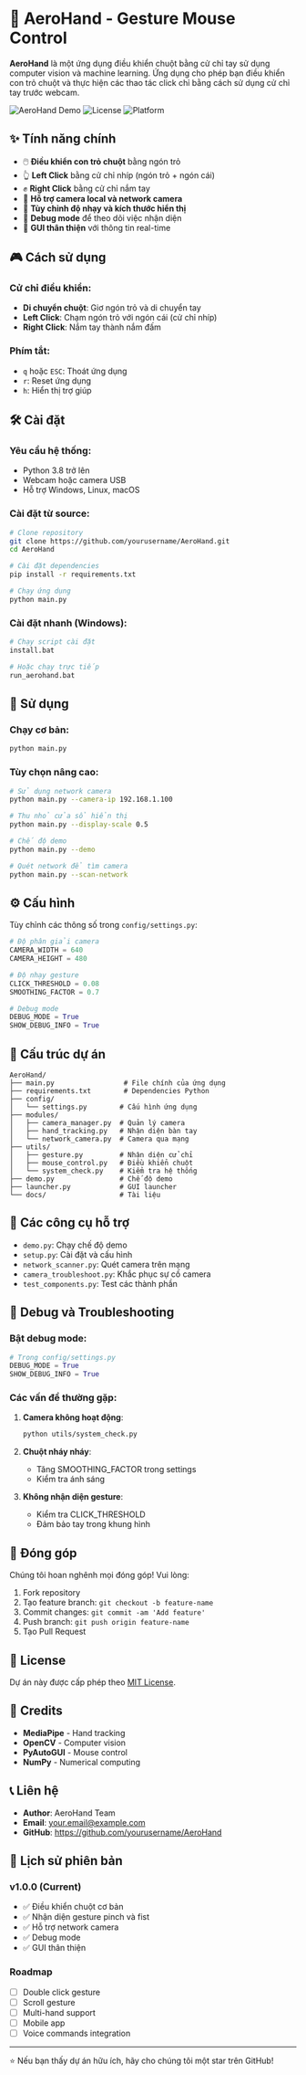 # 🚀 AeroHand - Gesture Mouse Control

**AeroHand** là một ứng dụng điều khiển chuột bằng cử chỉ tay sử dụng computer vision và machine learning. Ứng dụng cho phép bạn điều khiển con trỏ chuột và thực hiện các thao tác click chỉ bằng cách sử dụng cử chỉ tay trước webcam.

![AeroHand Demo](https://img.shields.io/badge/Python-3.8+-blue.svg)
![License](https://img.shields.io/badge/License-MIT-green.svg)
![Platform](https://img.shields.io/badge/Platform-Windows%20%7C%20Linux%20%7C%20macOS-lightgrey.svg)

## ✨ Tính năng chính

- 🖱️ **Điều khiển con trỏ chuột** bằng ngón trỏ
- 👆 **Left Click** bằng cử chỉ nhíp (ngón trỏ + ngón cái)
- ✊ **Right Click** bằng cử chỉ nắm tay
- 🎥 **Hỗ trợ camera local và network camera**
- 🔧 **Tùy chỉnh độ nhạy và kích thước hiển thị**
- 🐛 **Debug mode** để theo dõi việc nhận diện
- 📱 **GUI thân thiện** với thông tin real-time

## 🎮 Cách sử dụng

### Cử chỉ điều khiển:
- **Di chuyển chuột**: Giơ ngón trỏ và di chuyển tay
- **Left Click**: Chạm ngón trỏ với ngón cái (cử chỉ nhíp)
- **Right Click**: Nắm tay thành nắm đấm

### Phím tắt:
- `q` hoặc `ESC`: Thoát ứng dụng
- `r`: Reset ứng dụng
- `h`: Hiển thị trợ giúp

## 🛠️ Cài đặt

### Yêu cầu hệ thống:
- Python 3.8 trở lên
- Webcam hoặc camera USB
- Hỗ trợ Windows, Linux, macOS

### Cài đặt từ source:

```bash
# Clone repository
git clone https://github.com/yourusername/AeroHand.git
cd AeroHand

# Cài đặt dependencies
pip install -r requirements.txt

# Chạy ứng dụng
python main.py
```

### Cài đặt nhanh (Windows):
```bash
# Chạy script cài đặt
install.bat

# Hoặc chạy trực tiếp
run_aerohand.bat
```

## 🚀 Sử dụng

### Chạy cơ bản:
```bash
python main.py
```

### Tùy chọn nâng cao:
```bash
# Sử dụng network camera
python main.py --camera-ip 192.168.1.100

# Thu nhỏ cửa sổ hiển thị
python main.py --display-scale 0.5

# Chế độ demo
python main.py --demo

# Quét network để tìm camera
python main.py --scan-network
```

## ⚙️ Cấu hình

Tùy chỉnh các thông số trong `config/settings.py`:

```python
# Độ phân giải camera
CAMERA_WIDTH = 640
CAMERA_HEIGHT = 480

# Độ nhạy gesture
CLICK_THRESHOLD = 0.08
SMOOTHING_FACTOR = 0.7

# Debug mode
DEBUG_MODE = True
SHOW_DEBUG_INFO = True
```

## 📁 Cấu trúc dự án

```
AeroHand/
├── main.py                 # File chính của ứng dụng
├── requirements.txt        # Dependencies Python
├── config/
│   └── settings.py        # Cấu hình ứng dụng
├── modules/
│   ├── camera_manager.py  # Quản lý camera
│   ├── hand_tracking.py   # Nhận diện bàn tay
│   └── network_camera.py  # Camera qua mạng
├── utils/
│   ├── gesture.py         # Nhận diện cử chỉ
│   ├── mouse_control.py   # Điều khiển chuột
│   └── system_check.py    # Kiểm tra hệ thống
├── demo.py                # Chế độ demo
├── launcher.py            # GUI launcher
└── docs/                  # Tài liệu
```

## 🔧 Các công cụ hỗ trợ

- `demo.py`: Chạy chế độ demo
- `setup.py`: Cài đặt và cấu hình
- `network_scanner.py`: Quét camera trên mạng
- `camera_troubleshoot.py`: Khắc phục sự cố camera
- `test_components.py`: Test các thành phần

## 🐛 Debug và Troubleshooting

### Bật debug mode:
```python
# Trong config/settings.py
DEBUG_MODE = True
SHOW_DEBUG_INFO = True
```

### Các vấn đề thường gặp:

1. **Camera không hoạt động**:
   ```bash
   python utils/system_check.py
   ```

2. **Chuột nháy nháy**:
   - Tăng SMOOTHING_FACTOR trong settings
   - Kiểm tra ánh sáng

3. **Không nhận diện gesture**:
   - Kiểm tra CLICK_THRESHOLD
   - Đảm bảo tay trong khung hình

## 🤝 Đóng góp

Chúng tôi hoan nghênh mọi đóng góp! Vui lòng:

1. Fork repository
2. Tạo feature branch: `git checkout -b feature-name`
3. Commit changes: `git commit -am 'Add feature'`
4. Push branch: `git push origin feature-name`
5. Tạo Pull Request

## 📄 License

Dự án này được cấp phép theo [MIT License](LICENSE).

## 🙏 Credits

- **MediaPipe** - Hand tracking
- **OpenCV** - Computer vision
- **PyAutoGUI** - Mouse control
- **NumPy** - Numerical computing

## 📞 Liên hệ

- **Author**: AeroHand Team
- **Email**: your.email@example.com
- **GitHub**: https://github.com/yourusername/AeroHand

## 🔄 Lịch sử phiên bản

### v1.0.0 (Current)
- ✅ Điều khiển chuột cơ bản
- ✅ Nhận diện gesture pinch và fist
- ✅ Hỗ trợ network camera
- ✅ Debug mode
- ✅ GUI thân thiện

### Roadmap
- [ ] Double click gesture
- [ ] Scroll gesture
- [ ] Multi-hand support
- [ ] Mobile app
- [ ] Voice commands integration

---

⭐ Nếu bạn thấy dự án hữu ích, hãy cho chúng tôi một star trên GitHub!
